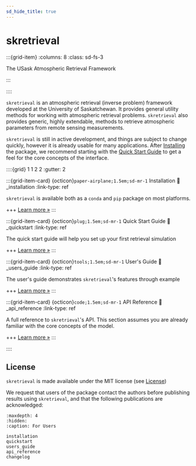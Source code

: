 ```yaml
---
sd_hide_title: true
---
```


# skretrieval

:::{grid-item}
:columns: 8
:class: sd-fs-3

The USask Atmospheric Retrieval Framework

:::

::::

`skretrieval` is an atmospheric retrieval (inverse problem) framework developed at the University of Saskatchewan. It provides
general utility methods for working with atmospheric retrieval problems.
`skretrieval` also provides generic, highly extendable, methods to retrieve atmospheric parameters from remote sensing measurements.

`skretrieval` is still in active development, and things are subject to change quickly, however it is already usable for many applications.
After [Installing](_installation) the package, we recommend starting with the [Quick Start Guide](_quickstart) to get a feel for the core concepts of the interface.

::::{grid} 1 1 2 2
:gutter: 2

:::{grid-item-card} {octicon}`paper-airplane;1.5em;sd-mr-1` Installation
:link: _installation
:link-type: ref

`skretrieval` is available both as a `conda` and `pip` package on most platforms.

+++
[Learn more »](installation)
:::

:::{grid-item-card} {octicon}`plug;1.5em;sd-mr-1` Quick Start Guide
:link: _quickstart
:link-type: ref

The quick start guide will help you set up your first retrieval simulation

+++
[Learn more »](quickstart)
:::

:::{grid-item-card} {octicon}`tools;1.5em;sd-mr-1` User's Guide
:link: _users_guide
:link-type: ref

The user's guide demonstrates `skretrieval`'s features through example

+++
[Learn more »](users_guide)
:::

:::{grid-item-card} {octicon}`code;1.5em;sd-mr-1` API Reference
:link: _api_reference
:link-type: ref

A full reference to `skretrieval`'s API.  This section assumes you are already
familiar with the core concepts of the model.

+++
[Learn more »](api_reference)
:::


::::

## License
`skretrieval` is made available under the MIT license (see [License](https://github.com/usask-arg/sasktran2/blob/main/license.md))

We request that users of the package contact the authors before publishing results using `skretrieval`, and that
the following publications are acknowledged:



```{toctree}
:maxdepth: 4
:hidden:
:caption: For Users

installation
quickstart
users_guide
api_reference
changelog
```
